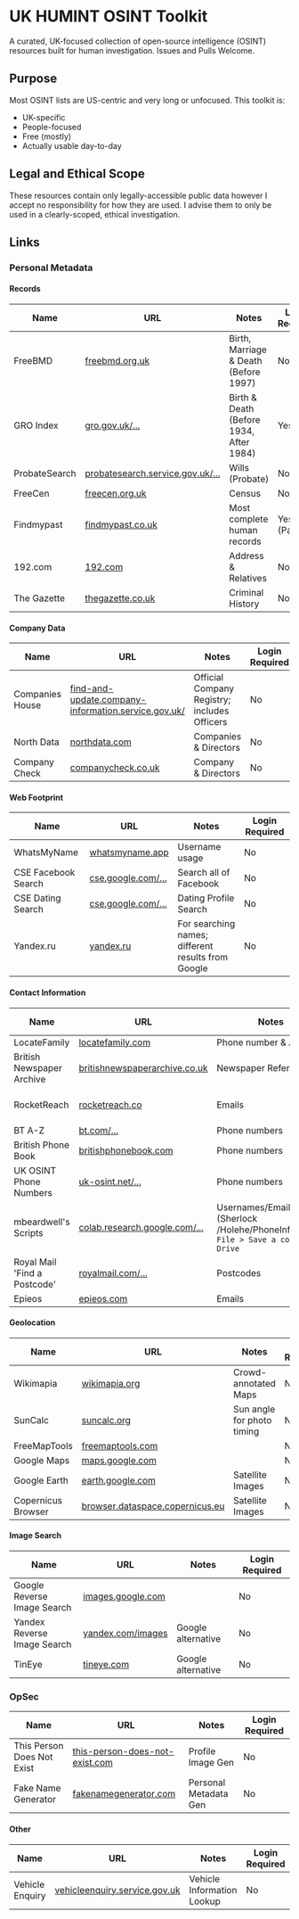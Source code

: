 # UK HUMINT OSINT Toolkit

A curated, UK-focused collection of open-source intelligence (OSINT) resources built for human investigation. Issues and Pulls Welcome.

## Purpose

Most OSINT lists are US-centric and very long or unfocused. This toolkit is:

- UK-specific
- People-focused
- Free (mostly)
- Actually usable day-to-day

## Legal and Ethical Scope

These resources contain only legally-accessible public data however I accept no responsibility for how they are used. I advise them to only be used in a clearly-scoped, ethical investigation.

## Links

### Personal Metadata

#### Records

| Name | URL | Notes | Login Required |
| --- | --- | --- | --- |
| FreeBMD | [freebmd.org.uk](https://freebmd.org.uk/) | Birth, Marriage & Death (Before 1997) | No |
| GRO Index | [gro.gov.uk/...](https://www.gro.gov.uk/gro/content/certificates/login.asp) | Birth & Death (Before 1934, After 1984) | Yes |
| ProbateSearch | [probatesearch.service.gov.uk/...](https://probatesearch.service.gov.uk/search-results) | Wills (Probate) | No |
| FreeCen | [freecen.org.uk](https://www.freecen.org.uk/) | Census | No |
| Findmypast | [findmypast.co.uk](https://www.findmypast.co.uk/home) | Most complete human records | Yes (Paid) |
| 192.com | [192.com](https://www.192.com) | Address & Relatives | No |
| The Gazette | [thegazette.co.uk](https://www.thegazette.co.uk/) | Criminal History | No |

#### Company Data

| Name | URL | Notes | Login Required |
| --- | --- | --- | --- |
| Companies House | [find-and-update.company-information.service.gov.uk/](https://find-and-update.company-information.service.gov.uk/) | Official Company Registry; includes Officers | No |
| North Data | [northdata.com](https://www.northdata.com/) | Companies & Directors | No |
| Company Check | [companycheck.co.uk](https://companycheck.co.uk/) | Company & Directors | No |

#### Web Footprint

| Name | URL | Notes | Login Required |
| --- | --- | --- | --- |
| WhatsMyName | [whatsmyname.app](https://whatsmyname.app/) | Username usage | No |
| CSE Facebook Search | [cse.google.com/...](https://cse.google.com/cse?cx=95ae46262a5f2958e) | Search all of Facebook | No |
| CSE Dating Search | [cse.google.com/...](https://cse.google.com/cse?cx=c7b340447e1e12653) | Dating Profile Search | No |
| Yandex.ru | [yandex.ru](https://yandex.ru/search) | For searching names; different results from Google | No |


#### Contact Information

| Name | URL | Notes | Login Required |
| --- | --- | --- | --- |
| LocateFamily | [locatefamily.com](https://locatefamily.com/) | Phone number & Address | No |
| British Newspaper Archive | [britishnewspaperarchive.co.uk](https://www.britishnewspaperarchive.co.uk/) | Newspaper References | No |
| RocketReach | [rocketreach.co](https://rocketreach.co/splash) | Emails | Yes (free tier limited) |
| BT A-Z | [bt.com/...](https://www.bt.com/help/the-phone-book/a-z-directory-finder) | Phone numbers | No |
| British Phone Book | [britishphonebook.com](https://www.britishphonebook.com/search.php) | Phone numbers | No |
| UK OSINT Phone Numbers | [uk-osint.net/...](https://www.uk-osint.net/searchingphonenumbers.html) | Phone numbers | No |
| mbeardwell's Scripts | [colab.research.google.com/...](https://colab.research.google.com/drive/1hUVAjnQnHAsR3Mis4_ORFum0cK8ofrKa?usp=sharing) | Usernames/Emails/Phone (Sherlock /Holehe/PhoneInfoga)<br>`File > Save a copy in Drive` | Yes (Google login) |
| Royal Mail 'Find a Postcode' | [royalmail.com/...](https://www.royalmail.com/find-a-postcode) | Postcodes | No |
| Epieos | [epieos.com](https://epieos.com/) | Emails | No |

#### Geolocation

| Name | URL | Notes | Login Required |
| --- | --- | --- | --- |
| Wikimapia | [wikimapia.org](https://wikimapia.org) | Crowd-annotated Maps | No |
| SunCalc | [suncalc.org](https://www.suncalc.org/) | Sun angle for photo timing | No |
| FreeMapTools | [freemaptools.com](https://freemaptools.com) | | No |
| Google Maps | [maps.google.com](https://maps.google.com/) | | No |
| Google Earth | [earth.google.com](https://earth.google.com/) | Satellite Images | No |
| Copernicus Browser | [browser.dataspace.copernicus.eu](https://browser.dataspace.copernicus.eu/) | Satellite Images | No |

#### Image Search

| Name | URL | Notes | Login Required |
| --- | --- | --- | --- |
| Google Reverse Image Search | [images.google.com](https://images.google.com/) | | No |
| Yandex Reverse Image Search | [yandex.com/images](https://yandex.com/images) | Google alternative | No |
| TinEye | [tineye.com](https://tineye.com/) | Google alternative | No |

### OpSec

| Name | URL | Notes | Login Required |
| --- | --- | --- | --- |
| This Person Does Not Exist | [this-person-does-not-exist.com](https://this-person-does-not-exist.com/en) | Profile Image Gen | No |
| Fake Name Generator | [fakenamegenerator.com](https://www.fakenamegenerator.com/) | Personal Metadata Gen | No |

#### Other

| Name | URL | Notes | Login Required |
| --- | --- | --- | --- |
| Vehicle Enquiry | [vehicleenquiry.service.gov.uk](https://vehicleenquiry.service.gov.uk/) | Vehicle Information Lookup | No |
